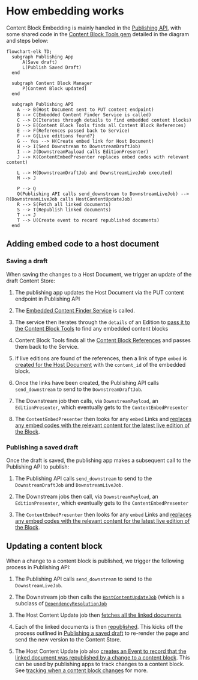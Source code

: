 # How embedding works

Content Block Embedding is mainly handled in the [Publishing API](https://github.com/alphagov/publishing-api/), with some shared code in the
[Content Block Tools gem](https://github.com/alphagov/govuk_content_block_tools) detailed in the diagram and steps below:

```mermaid
flowchart-elk TD;
  subgraph Publishing App
      A(Save draft)
      L(Publish Saved Draft)
  end

  subgraph Content Block Manager
      P[Content Block updated]
  end

  subgraph Publishing API
    A --> B(Host Document sent to PUT content endpoint)
    B --> C(Embedded Content Finder Service is called)
    C --> D(Iterates through details to find embedded content blocks)
    D --> E(Content Block Tools finds all Content Block References)
    E --> F(References passed back to Service)
    F --> G{Live editions found?}
    G -- Yes --> H(Create embed link for Host Document)
    H --> I(Send Downstream to DownstreamDraftJob)
    I --> J(DownstreamPayload calls EditionPresenter)
    J --> K(ContentEmbedPresenter replaces embed codes with relevant content)

    L --> M(DownstreamDraftJob and DownstreamLiveJob executed)
    M --> J

    P --> Q
    Q(Publishing API calls send_downstream to DownstreamLiveJob) --> R(DownstreamLiveJob calls HostContentUpdateJob)
    R --> S(Fetch all linked documents)
    S --> T(Republish linked documents)
    T --> J
    T --> U(Create event to record republished documents)
  end
```

## Adding embed code to a host document

### Saving a draft

When saving the changes to a Host Document, we trigger an update of the draft Content Store:

1. The publishing app updates the Host Document via the PUT content endpoint in Publishing API

1. The [Embedded Content Finder Service](https://github.com/alphagov/publishing-api/blob/main/app/commands/v2/put_content.rb#L118) is called.

1. The service then iterates through the `details` of an Edition to [pass it to the Content Block Tools](https://github.com/alphagov/publishing-api/blob/main/app/services/embedded_content_finder_service.rb#L17) to find any embedded content blocks

1. Content Block Tools finds all the [Content Block References](https://github.com/alphagov/govuk_content_block_tools/blob/main/lib/content_block_tools/content_block_reference.rb#L45) and passes them back to the Service.

1. If live editions are found of the references, then a link of type `embed` is [created for the Host Document](https://github.com/alphagov/publishing-api/blob/main/app/commands/v2/put_content.rb#L94) with the `content_id` of the embedded block.

1. Once the links have been created, the Publishing API calls `send_downstream` to send to the `DownstreamDraftJob`.

1. The Downstream job then calls, via `DownstreamPayload`, an `EditionPresenter`, which eventually gets to the `ContentEmbedPresenter`

1. The `ContentEmbedPresenter` then looks for any `embed` Links and [replaces any embed codes with the relevant content for the latest live edition of the Block](https://github.com/alphagov/publishing-api/blob/main/app/presenters/content_embed_presenter.rb#L78).

### Publishing a saved draft

Once the draft is saved, the publishing app makes a subsequent call to the Publishing API to publish:

1. The Publishing API calls `send_downstream` to send to the `DownstreamDraftJob` and `DownstreamLiveJob`.

1. The Downstream jobs then call, via `DownstreamPayload`, an `EditionPresenter`, which eventually gets to the `ContentEmbedPresenter`

1. The `ContentEmbedPresenter` then looks for any `embed` Links and [replaces any embed codes with the relevant content for the latest live edition of the Block](https://github.com/alphagov/publishing-api/blob/main/app/presenters/content_embed_presenter.rb#L78).

## Updating a content block

When a change to a content block is published, we trigger the following process in Publishing API:

1. The Publishing API calls `send_downstream` to send to the `DownstreamLiveJob`.

1. The Downstream job then calls the [`HostContentUpdateJob`](https://github.com/alphagov/publishing-api/blob/main/app/sidekiq/host_content_update_job.rb) (which is a subclass of [`DependencyResolutionJob`](https://github.com/alphagov/publishing-api/blob/main/app/sidekiq/dependency_resolution_job.rb)

1. The Host Content Update job then [fetches all the linked documents](https://github.com/alphagov/publishing-api/blob/main/app/sidekiq/dependency_resolution_job.rb#L70)

1. Each of the linked documents is then [republished](https://github.com/alphagov/publishing-api/blob/main/app/sidekiq/host_content_update_job.rb#L4). This kicks off the process outlined in [Publishing a saved draft](#publishing-a-saved-draft) to re-render the page and send the new version to the Content Store.

1. The Host Content Update job also [creates an Event to record that the linked document was republished by a change to a content block](https://github.com/alphagov/publishing-api/blob/main/app/sidekiq/host_content_update_job.rb#L19). This can be used by publishing apps to track changes to a content block. See [tracking when a content block changes](/tracking_when_a_content_block_changes) for more.
